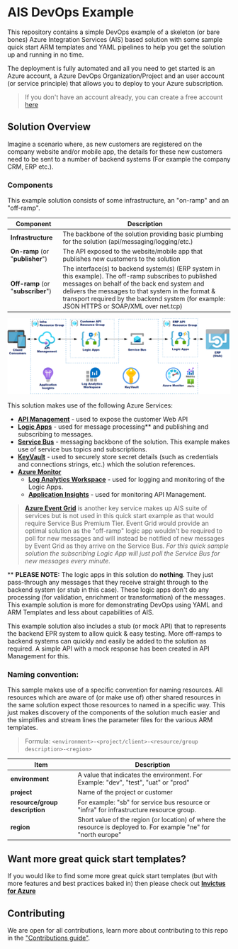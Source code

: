 # AIS DevOps Example
This repository contains a simple DevOps example of a skeleton (or bare bones) Azure Integration Services (AIS) based solution with some sample quick start ARM templates and YAML pipelines to help you get the solution up and running in no time.

The deployment is fully automated and all you need to get started is an Azure account, a Azure DevOps Organization/Project and an user account (or service principle) that allows you to deploy to your Azure subscription.

> If you don't have an account already, you can create a free account [here](https://azure.microsoft.com/en-gb/free/)

## Solution Overview
Imagine a scenario where, as new customers are registered on the company website and/or mobile app, the details for these new customers need to be sent to a number of backend systems (For example the company CRM, ERP etc.). 

### Components
This example solution consists of some infrastructure, an "on-ramp" and an "off-ramp".

| Component | Description |
|-----------|-------------|
| **Infrastructure** | The backbone of the solution providing basic plumbing for the solution (api/messaging/logging/etc.) |
| **On-ramp** (or "**publisher**") | The API exposed to the website/mobile app that publishes new customers to the solution |
| **Off-ramp** (or "**subscriber**") | The interface(s) to backend system(s) (ERP system in this example). The off-ramp subscribes to published messages on behalf of the back end system and delivers the messages to that system in the format & transport required by the backend system  (for example: JSON HTTPS or SOAP/XML over net.tcp) |

![ais-templates](docs/images/overview.png)

This solution makes use of the following Azure Services:
* [**API Management**](https://docs.microsoft.com/en-us/azure/api-management/api-management-key-concepts) - used to expose the customer Web API
* [**Logic Apps**](https://docs.microsoft.com/en-us/azure/logic-apps/logic-apps-overview) - used for message processing** and publishing and subscribing to messages.
* [**Service Bus**](https://docs.microsoft.com/en-us/azure/service-bus-messaging/service-bus-messaging-overview) - messaging backbone of the solution. This example makes use of service bus topics and subscriptions.
* [**KeyVault**](https://docs.microsoft.com/en-us/azure/key-vault/key-vault-overview) - used to securely store secret details (such as credentials and connections strings, etc.) which the solution references.
* [**Azure Monitor**](https://docs.microsoft.com/en-us/azure/azure-monitor/overview)
    * [**Log Analytics Workspace**](https://docs.microsoft.com/en-us/azure/azure-monitor/log-query/log-query-overview) - used for logging and monitoring of the Logic Apps.
    * [**Application Insights**](https://docs.microsoft.com/en-us/azure/azure-monitor/app/app-insights-overview) - used for monitoring API Management.

> [**Azure Event Grid**](https://docs.microsoft.com/en-us/azure/event-grid/overview) is another key service makes up AIS suite of services but is not used in this quick start example as that would require Service Bus Premium Tier. Event Grid would provide an optimal solution as the "off-ramp" logic app wouldn't be required to poll for new messages and will instead be notified of new messages by Event Grid as they arrive on the Service Bus. _For this quick sample solution the subscribing Logic App will just poll the Service Bus for new messages every minute._

** **PLEASE NOTE:** The logic apps in this solution do **nothing**. They just pass-through any messages that they receive straight through to the backend system (or stub in this case). These logic apps don't do any processing (for validation, enrichment or transformation) of the messages. This example solution is more for demonstrating DevOps using YAML and ARM Templates and less about capabilities of AIS.

This example solution also includes a stub (or mock API) that to represents the backend EPR system to allow quick & easy testing. More off-ramps to backend systems can quickly and easily be added to the solution as required. A simple API with a mock response has been created in API Management for this.

### Naming convention:
This sample makes use of a specific convention for naming resources. All resources which are aware of (or make use of) other shared resources in the same solution expect those resources to named in a specific way. This just makes discovery of the components of the solution much easier and the simplifies and stream lines the parameter files for the various ARM templates.

> Formula: `<environment>-<project/client>-<resource/group description>-<region>`

| Item | Description |
|------|-------------|
| **environment** | A value that indicates the environment. For Example: "dev", "test", "uat" or "prod" |
| **project** | Name of the project or customer |
| **resource/group description** | For example: "sb" for service bus resource or "infra" for infrastructure resource group. |
| **region** | Short value of the region (or location) of where the resource is deployed to. For example "ne" for "north europe" |

## Want more great quick start templates?
If you would like to find some more great quick start templates (but with more features and best practices baked in) then please check out [**Invictus for Azure**](https://www.codit.eu/en/solutions/invictus-for-biztalk-and-azure-integration/)  

## Contributing
We are open for all contributions, learn more about contributing to this repo in the ["Contributions guide"](docs/CONTRIBUTING.md).

